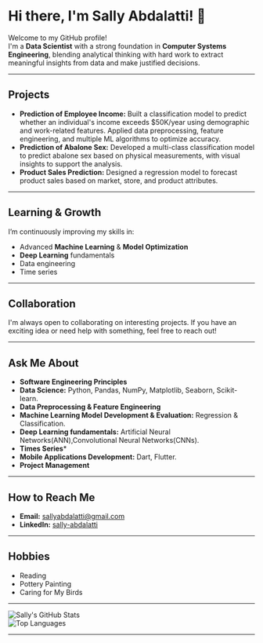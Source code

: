 # Hi there, I'm Sally Abdalatti! 👋  
Welcome to my GitHub profile!  
I'm a **Data Scientist** with a strong foundation in **Computer Systems Engineering**, blending analytical thinking with hard work to extract meaningful insights from data and make justified decisions.  


---

##  Projects
- **Prediction of Employee Income:** Built a classification model to predict whether an individual's income exceeds $50K/year using demographic and work-related features. Applied data preprocessing, feature engineering, and multiple ML algorithms to optimize accuracy.  
- **Prediction of Abalone Sex:** Developed a multi-class classification model to predict abalone sex based on physical measurements, with visual insights to support the analysis.  
- **Product Sales Prediction:** Designed a regression model to forecast product sales based on market, store, and product attributes.

---

##  Learning & Growth
I’m continuously improving my skills in:  
- Advanced **Machine Learning** & **Model Optimization**   
- **Deep Learning** fundamentals  
- Data engineering
- Time series

---

##  Collaboration
I'm always open to collaborating on interesting projects. If you have an exciting idea or need help with something, feel free to reach out!   

---

##  Ask Me About
- **Software Engineering Principles**
- **Data Science:** Python, Pandas, NumPy, Matplotlib, Seaborn, Scikit-learn.
- **Data Preprocessing & Feature Engineering**  
- **Machine Learning Model Development & Evaluation:** Regression & Classification.
- **Deep Learning fundamentals:** Artificial Neural Networks(ANN),Convolutional Neural Networks(CNNs).
- **Times Series***
- **Mobile Applications Development:** Dart, Flutter.
- **Project Management**
 

---

##  How to Reach Me
- **Email:** sallyabdalatti@gmail.com 
- **LinkedIn:**  [sally-abdalatti](https://www.linkedin.com/in/sally-abdalatti)
 



---

##  Hobbies  
-  Reading    
-  Pottery Painting 
-  Caring for My Birds
  

---

![Sally's GitHub Stats](https://github-readme-stats.vercel.app/api?username=sallyMo14&show_icons=true&theme=tokyonight)  
![Top Languages](https://github-readme-stats.vercel.app/api/top-langs/?username=sallyMo14&layout=compact&theme=tokyonight)  

---
